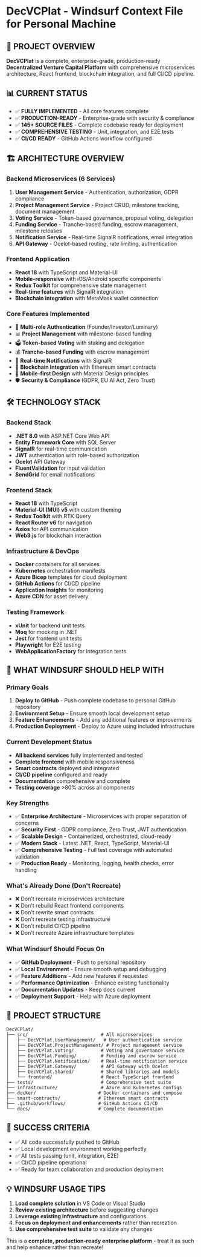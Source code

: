 # DecVCPlat - Windsurf Context File for Personal Machine

## 🎯 PROJECT OVERVIEW
**DecVCPlat** is a complete, enterprise-grade, production-ready **Decentralized Venture Capital Platform** with comprehensive microservices architecture, React frontend, blockchain integration, and full CI/CD pipeline.

## 📊 CURRENT STATUS
- ✅ **FULLY IMPLEMENTED** - All core features complete
- ✅ **PRODUCTION-READY** - Enterprise-grade with security & compliance
- ✅ **145+ SOURCE FILES** - Complete codebase ready for deployment
- ✅ **COMPREHENSIVE TESTING** - Unit, integration, and E2E tests
- ✅ **CI/CD READY** - GitHub Actions workflow configured

## 🏗️ ARCHITECTURE OVERVIEW

### **Backend Microservices (6 Services)**
1. **User Management Service** - Authentication, authorization, GDPR compliance
2. **Project Management Service** - Project CRUD, milestone tracking, document management
3. **Voting Service** - Token-based governance, proposal voting, delegation
4. **Funding Service** - Tranche-based funding, escrow management, milestone releases
5. **Notification Service** - Real-time SignalR notifications, email integration
6. **API Gateway** - Ocelot-based routing, rate limiting, authentication

### **Frontend Application**
- **React 18** with TypeScript and Material-UI
- **Mobile-responsive** with iOS/Android specific components
- **Redux Toolkit** for comprehensive state management
- **Real-time features** with SignalR integration
- **Blockchain integration** with MetaMask wallet connection

### **Core Features Implemented**
- 🔐 **Multi-role Authentication** (Founder/Investor/Luminary)
- 📊 **Project Management** with milestone-based funding
- 🗳️ **Token-based Voting** with staking and delegation
- 💰 **Tranche-based Funding** with escrow management
- 🔔 **Real-time Notifications** with SignalR
- 🔗 **Blockchain Integration** with Ethereum smart contracts
- 📱 **Mobile-first Design** with Material Design principles
- 🛡️ **Security & Compliance** (GDPR, EU AI Act, Zero Trust)

## 🛠️ TECHNOLOGY STACK

### **Backend Stack**
- **.NET 8.0** with ASP.NET Core Web API
- **Entity Framework Core** with SQL Server
- **SignalR** for real-time communication
- **JWT** authentication with role-based authorization
- **Ocelot** API Gateway
- **FluentValidation** for input validation
- **SendGrid** for email notifications

### **Frontend Stack**
- **React 18** with TypeScript
- **Material-UI (MUI) v5** with custom theming
- **Redux Toolkit** with RTK Query
- **React Router v6** for navigation
- **Axios** for API communication
- **Web3.js** for blockchain interaction

### **Infrastructure & DevOps**
- **Docker** containers for all services
- **Kubernetes** orchestration manifests
- **Azure Bicep** templates for cloud deployment
- **GitHub Actions** for CI/CD pipeline
- **Application Insights** for monitoring
- **Azure CDN** for asset delivery

### **Testing Framework**
- **xUnit** for backend unit tests
- **Moq** for mocking in .NET
- **Jest** for frontend unit tests
- **Playwright** for E2E testing
- **WebApplicationFactory** for integration tests

## 🚀 WHAT WINDSURF SHOULD HELP WITH

### **Primary Goals**
1. **Deploy to GitHub** - Push complete codebase to personal GitHub repository
2. **Environment Setup** - Ensure smooth local development setup
3. **Feature Enhancements** - Add any additional features or improvements
4. **Production Deployment** - Deploy to Azure using included infrastructure

### **Current Development Status**
- **All backend services** fully implemented and tested
- **Complete frontend** with mobile responsiveness
- **Smart contracts** deployed and integrated
- **CI/CD pipeline** configured and ready
- **Documentation** comprehensive and complete
- **Testing coverage** >80% across all components

### **Key Strengths**
- ✅ **Enterprise Architecture** - Microservices with proper separation of concerns
- ✅ **Security First** - GDPR compliance, Zero Trust, JWT authentication
- ✅ **Scalable Design** - Containerized, orchestrated, cloud-ready
- ✅ **Modern Stack** - Latest .NET, React, TypeScript, Material-UI
- ✅ **Comprehensive Testing** - Full test coverage with automated validation
- ✅ **Production Ready** - Monitoring, logging, health checks, error handling

### **What's Already Done (Don't Recreate)**
- ❌ Don't recreate microservices architecture
- ❌ Don't rebuild React frontend components
- ❌ Don't rewrite smart contracts
- ❌ Don't recreate testing infrastructure
- ❌ Don't rebuild CI/CD pipeline
- ❌ Don't recreate Azure infrastructure templates

### **What Windsurf Should Focus On**
- ✅ **GitHub Deployment** - Push to personal repository
- ✅ **Local Environment** - Ensure smooth setup and debugging
- ✅ **Feature Additions** - Add new features if requested
- ✅ **Performance Optimization** - Enhance existing functionality
- ✅ **Documentation Updates** - Keep docs current
- ✅ **Deployment Support** - Help with Azure deployment

## 📁 PROJECT STRUCTURE
```
DecVCPlat/
├── src/                           # All microservices
│   ├── DecVCPlat.UserManagement/   # User authentication service
│   ├── DecVCPlat.ProjectManagement/ # Project management service
│   ├── DecVCPlat.Voting/          # Voting and governance service
│   ├── DecVCPlat.Funding/         # Funding and escrow service
│   ├── DecVCPlat.Notification/    # Real-time notification service
│   ├── DecVCPlat.Gateway/         # API Gateway with Ocelot
│   ├── DecVCPlat.Shared/          # Shared libraries and models
│   └── frontend/                  # React TypeScript frontend
├── tests/                         # Comprehensive test suite
├── infrastructure/                # Azure and Kubernetes configs
├── docker/                       # Docker containers and compose
├── smart-contracts/              # Ethereum smart contracts
├── .github/workflows/            # GitHub Actions CI/CD
└── docs/                         # Complete documentation
```

## 🎯 SUCCESS CRITERIA
- ✅ All code successfully pushed to GitHub
- ✅ Local development environment working perfectly
- ✅ All tests passing (unit, integration, E2E)
- ✅ CI/CD pipeline operational
- ✅ Ready for team collaboration and production deployment

## 💡 WINDSURF USAGE TIPS
1. **Load complete solution** in VS Code or Visual Studio
2. **Review existing architecture** before suggesting changes
3. **Leverage existing infrastructure** and configurations
4. **Focus on deployment and enhancements** rather than recreation
5. **Use comprehensive test suite** to validate any changes

This is a **complete, production-ready enterprise platform** - treat it as such and help enhance rather than recreate!
